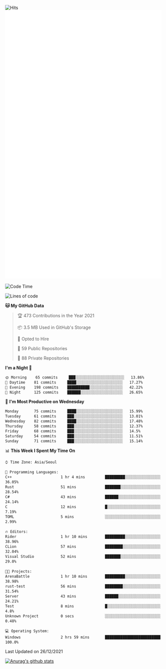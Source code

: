 ![Hits](https://hits.seeyoufarm.com/api/count/incr/badge.svg?url=https%3A%2F%2Fgithub.com%2Fkokose1234&count_bg=%2379C83D&title_bg=%23555555&icon=apple.svg&icon_color=%23E7E7E7&title=hits&edge_flat=false)
<br/>
![Metrics](https://github.com/kokose1234/kokose1234/blob/main/github-metrics.svg)

<!--START_SECTION:waka-->
![Code Time](http://img.shields.io/badge/Code%20Time-349%20hrs%2024%20mins-blue)

![Lines of code](https://img.shields.io/badge/From%20Hello%20World%20I%27ve%20Written-8%20Million%20lines%20of%20code-blue)

**🐱 My GitHub Data** 

> 🏆 473 Contributions in the Year 2021
 > 
> 📦 3.5 MB Used in GitHub's Storage 
 > 
> 💼 Opted to Hire
 > 
> 📜 59 Public Repositories 
 > 
> 🔑 88 Private Repositories  
 > 
**I'm a Night 🦉** 

```text
🌞 Morning    65 commits     ███░░░░░░░░░░░░░░░░░░░░░░   13.86% 
🌆 Daytime    81 commits     ████░░░░░░░░░░░░░░░░░░░░░   17.27% 
🌃 Evening    198 commits    ██████████░░░░░░░░░░░░░░░   42.22% 
🌙 Night      125 commits    ██████░░░░░░░░░░░░░░░░░░░   26.65%

```
📅 **I'm Most Productive on Wednesday** 

```text
Monday       75 commits     ████░░░░░░░░░░░░░░░░░░░░░   15.99% 
Tuesday      61 commits     ███░░░░░░░░░░░░░░░░░░░░░░   13.01% 
Wednesday    82 commits     ████░░░░░░░░░░░░░░░░░░░░░   17.48% 
Thursday     58 commits     ███░░░░░░░░░░░░░░░░░░░░░░   12.37% 
Friday       68 commits     ███░░░░░░░░░░░░░░░░░░░░░░   14.5% 
Saturday     54 commits     ███░░░░░░░░░░░░░░░░░░░░░░   11.51% 
Sunday       71 commits     ███░░░░░░░░░░░░░░░░░░░░░░   15.14%

```


📊 **This Week I Spent My Time On** 

```text
⌚︎ Time Zone: Asia/Seoul

💬 Programming Languages: 
C++                      1 hr 4 mins         █████████░░░░░░░░░░░░░░░░   36.05% 
Rust                     51 mins             ███████░░░░░░░░░░░░░░░░░░   28.54% 
C#                       43 mins             ██████░░░░░░░░░░░░░░░░░░░   24.14% 
C                        12 mins             █░░░░░░░░░░░░░░░░░░░░░░░░   7.19% 
TOML                     5 mins              ░░░░░░░░░░░░░░░░░░░░░░░░░   2.99%

🔥 Editors: 
Rider                    1 hr 10 mins        █████████░░░░░░░░░░░░░░░░   38.96% 
CLion                    57 mins             ████████░░░░░░░░░░░░░░░░░   32.04% 
Visual Studio            52 mins             ███████░░░░░░░░░░░░░░░░░░   29.0%

🐱‍💻 Projects: 
ArenaBattle              1 hr 10 mins        █████████░░░░░░░░░░░░░░░░   38.98% 
rust-test                56 mins             ████████░░░░░░░░░░░░░░░░░   31.54% 
Server                   43 mins             ██████░░░░░░░░░░░░░░░░░░░   24.21% 
Test                     8 mins              █░░░░░░░░░░░░░░░░░░░░░░░░   4.8% 
Unknown Project          0 secs              ░░░░░░░░░░░░░░░░░░░░░░░░░   0.48%

💻 Operating System: 
Windows                  2 hrs 59 mins       █████████████████████████   100.0%

```


 Last Updated on 26/12/2021
<!--END_SECTION:waka-->

[![Anurag's github stats](https://github-readme-stats.vercel.app/api?username=kokose1234&theme=dracula)](https://github.com/anuraghazra/github-readme-stats)



	
